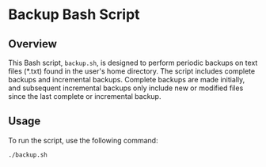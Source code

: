 # Backup Bash Script

## Overview

This Bash script, `backup.sh`, is designed to perform periodic backups on text files (\*.txt) found in the user's home directory. The script includes complete backups and incremental backups. Complete backups are made initially, and subsequent incremental backups only include new or modified files since the last complete or incremental backup.

## Usage

To run the script, use the following command:

```bash
./backup.sh

